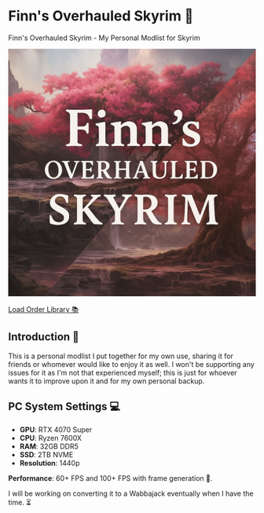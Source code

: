 # Finn's Overhauled Skyrim 🏰

Finn's Overhauled Skyrim - My Personal Modlist for Skyrim

![Finn's Overhauled Skyrim Thumbnail](FinnOS-Thumbnail.png)

[Load Order Library 📚](https://loadorderlibrary.com/lists/finnos)

## Introduction 🌟

This is a personal modlist I put together for my own use, sharing it for friends or whomever would like to enjoy it as well. I won't be supporting any issues for it as I'm not that experienced myself; this is just for whoever wants it to improve upon it and for my own personal backup.

## PC System Settings 💻

- **GPU**: RTX 4070 Super
- **CPU**: Ryzen 7600X
- **RAM**: 32GB DDR5
- **SSD**: 2TB NVME
- **Resolution**: 1440p

**Performance**: 60+ FPS and 100+ FPS with frame generation 🚀.

I will be working on converting it to a Wabbajack eventually when I have the time. ⏳
